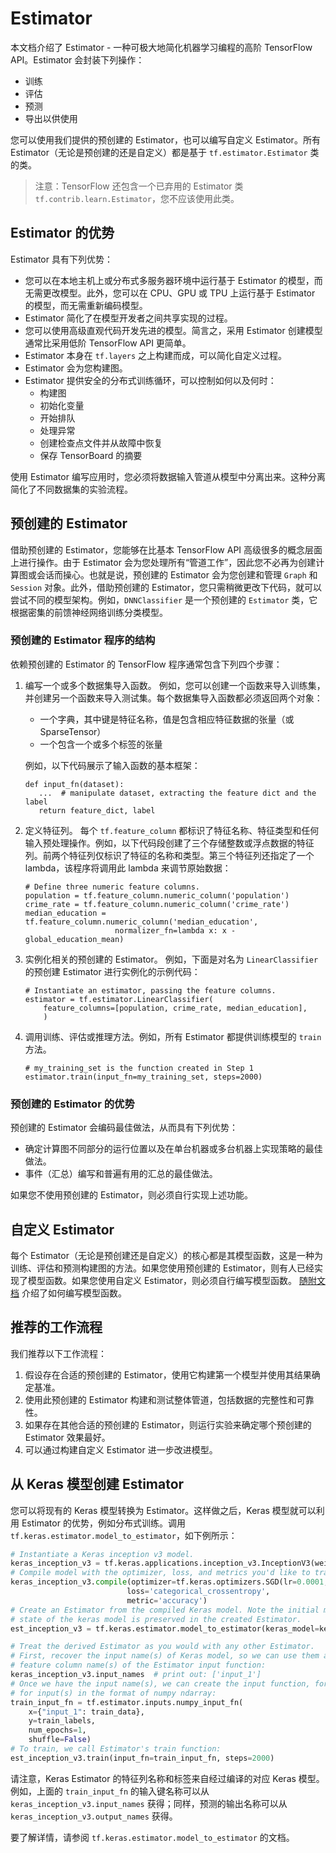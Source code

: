 #  Estimator

本文档介绍了 Estimator - 一种可极大地简化机器学习编程的高阶 TensorFlow API。Estimator 会封装下列操作：

- 训练
- 评估
- 预测
- 导出以供使用

您可以使用我们提供的预创建的 Estimator，也可以编写自定义 Estimator。所有 Estimator（无论是预创建的还是自定义）都是基于 `tf.estimator.Estimator` 类的类。

> 注意：TensorFlow 还包含一个已弃用的 Estimator 类 `tf.contrib.learn.Estimator`，您不应该使用此类。


## Estimator 的优势

Estimator 具有下列优势：

- 您可以在本地主机上或分布式多服务器环境中运行基于 Estimator 的模型，而无需更改模型。此外，您可以在 CPU、GPU 或 TPU 上运行基于 Estimator 的模型，而无需重新编码模型。
- Estimator 简化了在模型开发者之间共享实现的过程。
- 您可以使用高级直观代码开发先进的模型。简言之，采用 Estimator 创建模型通常比采用低阶 TensorFlow API 更简单。
- Estimator 本身在 `tf.layers` 之上构建而成，可以简化自定义过程。
- Estimator 会为您构建图。
- Estimator 提供安全的分布式训练循环，可以控制如何以及何时：
    - 构建图
    - 初始化变量
    - 开始排队
    - 处理异常
    - 创建检查点文件并从故障中恢复
    - 保存 TensorBoard 的摘要

使用 Estimator 编写应用时，您必须将数据输入管道从模型中分离出来。这种分离简化了不同数据集的实验流程。


## 预创建的 Estimator

借助预创建的 Estimator，您能够在比基本 TensorFlow API 高级很多的概念层面上进行操作。由于 Estimator 会为您处理所有“管道工作”，因此您不必再为创建计算图或会话而操心。也就是说，预创建的 Estimator 会为您创建和管理 `Graph` 和 `Session` 对象。此外，借助预创建的 Estimator，您只需稍微更改下代码，就可以尝试不同的模型架构。例如，`DNNClassifier` 是一个预创建的 `Estimator` 类，它根据密集的前馈神经网络训练分类模型。


### 预创建的 Estimator 程序的结构

依赖预创建的 Estimator 的 TensorFlow 程序通常包含下列四个步骤：

1.  编写一个或多个数据集导入函数。 例如，您可以创建一个函数来导入训练集，并创建另一个函数来导入测试集。每个数据集导入函数都必须返回两个对象：

    *   一个字典，其中键是特征名称，值是包含相应特征数据的张量（或 SparseTensor）
    *   一个包含一个或多个标签的张量

    例如，以下代码展示了输入函数的基本框架：

        def input_fn(dataset):
           ...  # manipulate dataset, extracting the feature dict and the label
           return feature_dict, label

2.  定义特征列。 每个 `tf.feature_column` 都标识了特征名称、特征类型和任何输入预处理操作。例如，以下代码段创建了三个存储整数或浮点数据的特征列。前两个特征列仅标识了特征的名称和类型。第三个特征列还指定了一个 lambda，该程序将调用此 lambda 来调节原始数据：

        # Define three numeric feature columns.
        population = tf.feature_column.numeric_column('population')
        crime_rate = tf.feature_column.numeric_column('crime_rate')
        median_education = tf.feature_column.numeric_column('median_education',
                            normalizer_fn=lambda x: x - global_education_mean)

3.  实例化相关的预创建的 Estimator。 例如，下面是对名为 `LinearClassifier` 的预创建 Estimator 进行实例化的示例代码：

        # Instantiate an estimator, passing the feature columns.
        estimator = tf.estimator.LinearClassifier(
            feature_columns=[population, crime_rate, median_education],
            )

4.  调用训练、评估或推理方法。例如，所有 Estimator 都提供训练模型的 `train` 方法。

        # my_training_set is the function created in Step 1
        estimator.train(input_fn=my_training_set, steps=2000)


### 预创建的 Estimator 的优势

预创建的 Estimator 会编码最佳做法，从而具有下列优势：

*   确定计算图不同部分的运行位置以及在单台机器或多台机器上实现策略的最佳做法。
*   事件（汇总）编写和普遍有用的汇总的最佳做法。

如果您不使用预创建的 Estimator，则必须自行实现上述功能。


## 自定义 Estimator

每个 Estimator（无论是预创建还是自定义）的核心都是其模型函数，这是一种为训练、评估和预测构建图的方法。如果您使用预创建的 Estimator，则有人已经实现了模型函数。如果您使用自定义 Estimator，则必须自行编写模型函数。
[随附文档](/docs/tensorflow/guide/custom_estimators)
介绍了如何编写模型函数。


## 推荐的工作流程

我们推荐以下工作流程：

1. 假设存在合适的预创建的 Estimator，使用它构建第一个模型并使用其结果确定基准。
1. 使用此预创建的 Estimator 构建和测试整体管道，包括数据的完整性和可靠性。
1. 如果存在其他合适的预创建的 Estimator，则运行实验来确定哪个预创建的 Estimator 效果最好。
1. 可以通过构建自定义 Estimator 进一步改进模型。


## 从 Keras 模型创建 Estimator

您可以将现有的 Keras 模型转换为 Estimator。这样做之后，Keras 模型就可以利用 Estimator 的优势，例如分布式训练。调用 `tf.keras.estimator.model_to_estimator`，如下例所示：

```python
# Instantiate a Keras inception v3 model.
keras_inception_v3 = tf.keras.applications.inception_v3.InceptionV3(weights=None)
# Compile model with the optimizer, loss, and metrics you'd like to train with.
keras_inception_v3.compile(optimizer=tf.keras.optimizers.SGD(lr=0.0001, momentum=0.9),
                          loss='categorical_crossentropy',
                          metric='accuracy')
# Create an Estimator from the compiled Keras model. Note the initial model
# state of the keras model is preserved in the created Estimator.
est_inception_v3 = tf.keras.estimator.model_to_estimator(keras_model=keras_inception_v3)

# Treat the derived Estimator as you would with any other Estimator.
# First, recover the input name(s) of Keras model, so we can use them as the
# feature column name(s) of the Estimator input function:
keras_inception_v3.input_names  # print out: ['input_1']
# Once we have the input name(s), we can create the input function, for example,
# for input(s) in the format of numpy ndarray:
train_input_fn = tf.estimator.inputs.numpy_input_fn(
    x={"input_1": train_data},
    y=train_labels,
    num_epochs=1,
    shuffle=False)
# To train, we call Estimator's train function:
est_inception_v3.train(input_fn=train_input_fn, steps=2000)
```
请注意，Keras Estimator 的特征列名称和标签来自经过编译的对应 Keras 模型。例如，上面的 `train_input_fn` 的输入键名称可以从 `keras_inception_v3.input_names` 获得；同样，预测的输出名称可以从 `keras_inception_v3.output_names` 获得。

要了解详情，请参阅 `tf.keras.estimator.model_to_estimator` 的文档。
